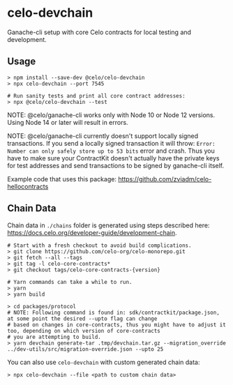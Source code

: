 # celo-devchain

Ganache-cli setup with core Celo contracts for local testing and development.

## Usage

```
> npm install --save-dev @celo/celo-devchain
> npx celo-devchain --port 7545
```

```
# Run sanity tests and print all core contract addresses:
> npx @celo/celo-devchain --test
```

NOTE: @celo/ganache-cli works only with Node 10 or Node 12 versions. Using Node 14 or later
will result in errors.

NOTE: @celo/ganache-cli currently doesn't support locally signed transactions. If you send
a locally signed transaction it will throw: `Error: Number can only safely store up to 53 bits`
error and crash. Thus you have to make sure your ContractKit doesn't actually have the private
keys for test addresses and send transactions to be signed by ganache-cli itself.

Example code that uses this package: https://github.com/zviadm/celo-hellocontracts

## Chain Data

Chain data in `./chains` folder is generated using steps described here: https://docs.celo.org/developer-guide/development-chain.
```
# Start with a fresh checkout to avoid build complications.
> git clone https://github.com/celo-org/celo-monorepo.git
> git fetch --all --tags
> git tag -l celo-core-contracts*
> git checkout tags/celo-core-contracts-{version}

# Yarn commands can take a while to run.
> yarn
> yarn build

> cd packages/protocol
# NOTE: Following command is found in: sdk/contractkit/package.json, at some point the desired --upto flag can change
# based on changes in core-contracts, thus you might have to adjust it too, depending on which version of core-contracts
# you are attempting to build.
> yarn devchain generate-tar .tmp/devchain.tar.gz --migration_override ../dev-utils/src/migration-override.json --upto 25
```

You can also use `celo-devchain` with custom generated chain data:
```
> npx celo-devchain --file <path to custom chain data>
```
